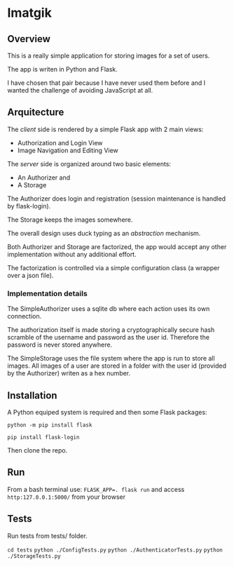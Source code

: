 # Imatgik

## Overview

This is a really simple application for storing images for a set of users.

The app is writen in Python and Flask.

I have chosen that pair because I have never used them before and I wanted the challenge of avoiding JavaScript at all.

## Arquitecture

The *client* side is rendered by a simple Flask app with 2 main views:
- Authorization and Login View
- Image Navigation and Editing View

The *server* side is organized around two basic elements:
- An Authorizer and 
- A Storage

The Authorizer does login and registration (session maintenance is handled by flask-login).

The Storage keeps the images somewhere.

The overall design uses duck typing as an *abstraction* mechanism.

Both Authorizer and Storage are factorized, the app would accept any other implementation without any additional effort.

The factorization is controlled via a simple configuration class (a wrapper over a json file).

### Implementation details

The SimpleAuthorizer uses a sqlite db where each action uses its own connection.

The authorization itself is made storing a cryptographically secure hash scramble of the username and password as the user id. Therefore the password is never stored anywhere.

The SimpleStorage uses the file system where the app is run to store all images. All images of a user are stored in a folder with the user id (provided by the Authorizer) writen as a hex number.

## Installation

A Python equiped system is required and then some Flask packages:

`python -m pip install flask`

`pip install flask-login`

Then clone the repo.

## Run
From a bash terminal use:
`FLASK_APP=. flask run`
and access `http:127.0.0.1:5000/` from your browser

## Tests
Run tests from tests/ folder.

`cd tests`
`python ./ConfigTests.py`
`python ./AuthenticatorTests.py`
`python ./StorageTests.py`
